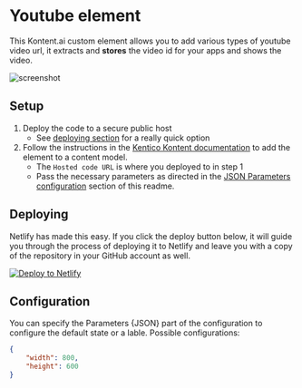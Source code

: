 # Youtube element

This Kontent.ai custom element allows you to add various types of youtube video url, it extracts and __stores__ the video id for your apps and shows the video.

![screenshot](https://assets-eu-01.kc-usercontent.com/a917b5bf-e2e1-011e-0a73-0b317b1e1c33/b383ecc3-601e-4716-a986-9aaf9e6ef623/custom-element-youtube.png)

## Setup

1. Deploy the code to a secure public host
   - See [deploying section](#Deploying) for a really quick option
1. Follow the instructions in the [Kentico Kontent documentation](https://docs.kontent.ai/tutorials/develop-apps/integrate/integrating-your-own-content-editing-features#a-3--displaying-a-custom-element-in-kentico-kontent) to add the element to a content model.
   - The `Hosted code URL` is where you deployed to in step 1
   - Pass the necessary parameters as directed in the [JSON Parameters configuration](#json-parameters) section of this readme.

## Deploying

Netlify has made this easy. If you click the deploy button below, it will guide you through the process of deploying it to Netlify and leave you with a copy of the repository in your GitHub account as well.

[![Deploy to Netlify](https://www.netlify.com/img/deploy/button.svg)](https://app.netlify.com/start/deploy?repository=https://github.com/hzik/kc_youtube/youtube.html)

## Configuration

You can specify the Parameters {JSON} part of the configuration to configure the default state or a lable.
Possible configurations:

```json
{
    "width": 800,
    "height": 600
}
```

